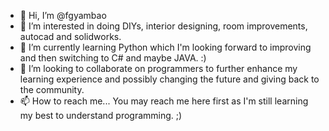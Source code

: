 - 👋 Hi, I’m @fgyambao
- 👀 I’m interested in doing DIYs, interior designing, room improvements, autocad and solidworks.
- 🌱 I’m currently learning Python which I'm looking forward to improving and then switching to C# and maybe JAVA. :)
- 💞️ I’m looking to collaborate on programmers to further enhance my learning experience and possibly changing the future and giving back to the community.
- 📫 How to reach me... You may reach me here first as I'm still learning my best to understand programming. ;)

<!---
fgyambao/fgyambao is a ✨ special ✨ repository because its `README.md` (this file) appears on your GitHub profile.
You can click the Preview link to take a look at your changes.
--->
